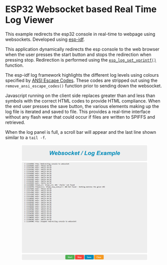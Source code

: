 # ESP32 Websocket based Real Time Log Viewer
This example redirects the esp32 console in real-time to webpage using websockets. Developed using [esp-idf](https://www.espressif.com/en/products/sdks/esp-idf).

This application dynamically redirects the esp console to the web browser when the user presses the start button and stops the redirection when pressing stop. Redirection is performed using the 
[``esp_log_set_vprintf()``](https://docs.espressif.com/projects/esp-idf/en/latest/esp32/api-reference/system/log.html#_CPPv419esp_log_set_vprintf14vprintf_like_t) function. 

The esp-idf log framework highlights the different log levels using colours specified by [ANSI Escape Codes](https://en.wikipedia.org/wiki/ANSI_escape_code). These codes are stripped out using the ``remove_ansi_escape_codes()`` function prior to sending down the websocket.

Javascript running on the client side replaces greater than and less than symbols with the correct HTML codes to provide HTML compliance. When the end user presses the save button, the various elements making up the log file is iterated and saved to file. This provides a real-time interface without any flash wear that could occur if files are written to SPIFFS and retrieved.

When the log panel is full, a scroll bar will appear and the last line shown similar to a ``tail -f``.

<P ALIGN="CENTER"><IMG SRC="https://raw.githubusercontent.com/craigpeacock/ESP32_Websocket_LogViewer/master/img/screenshot.png" width=80% height=80%></P> 
 
